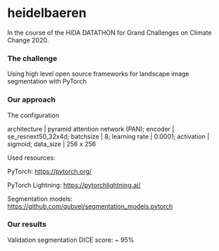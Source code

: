 # heidelbaeren

In the course of the HIDA DATATHON for Grand Challenges on Climate Change 2020.   

### The challenge 
Using high level open source frameworks for
landscape image segmentation with PyTorch

### Our approach

The configuration

architecture | pyramid attention network (PAN);
encoder | se_resnext50_32x4d;
batchsize | 8;
learning rate | 0.0001;
activation | sigmoid;
data_size | 256 x 256

Used resources:

PyTorch: https://pytorch.org/

PyTorch Lightning: https://pytorchlightning.ai/

Segmentation models: https://github.com/qubvel/segmentation_models.pytorch

### Our results
Validation segmentation DICE score: ~ 95%

